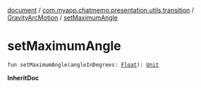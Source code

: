 [document](../../index.md) / [com.myapp.chatmemo.presentation.utils.transition](../index.md) / [GravityArcMotion](index.md) / [setMaximumAngle](./set-maximum-angle.md)

# setMaximumAngle

`fun setMaximumAngle(angleInDegrees: `[`Float`](https://kotlinlang.org/api/latest/jvm/stdlib/kotlin/-float/index.html)`): `[`Unit`](https://kotlinlang.org/api/latest/jvm/stdlib/kotlin/-unit/index.html)

**InheritDoc**

